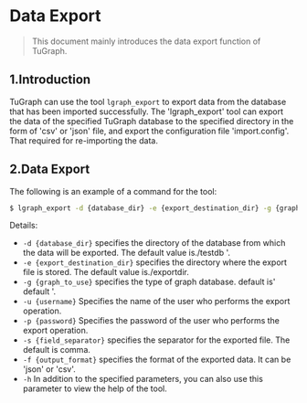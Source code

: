 # Data Export

> This document mainly introduces the data export function of TuGraph.

## 1.Introduction

TuGraph can use the tool `lgraph_export` to export data from the database that has been imported successfully. The 'lgraph_export' tool can export the data of the specified TuGraph database to the specified directory in the form of 'csv' or 'json' file, and export the configuration file 'import.config'. That required for re-importing the data.

## 2.Data Export

The following is an example of a command for the tool:

```bash
$ lgraph_export -d {database_dir} -e {export_destination_dir} -g {graph_to_use} -u {username} -p {password} -f {output_format}
```

Details:

- `-d {database_dir}` specifies the directory of the database from which the data will be exported. The default value is./testdb '.
- `-e {export_destination_dir}` specifies the directory where the export file is stored. The default value is./exportdir.
- `-g {graph_to_use}` specifies the type of graph database. default is' default '.
- `-u {username}` Specifies the name of the user who performs the export operation.
- `-p {password}` Specifies the password of the user who performs the export operation.
- `-s {field_separator}` specifies the separator for the exported file. The default is comma.
- `-f {output_format}` specifies the format of the exported data. It can be 'json' or 'csv'.
- `-h` In addition to the specified parameters, you can also use this parameter to view the help of the tool.